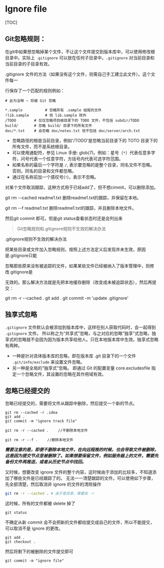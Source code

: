 # Ignore file

[TOC]

## Git忽略规则：

在git中如果想忽略掉某个文件，不让这个文件提交到版本库中，可以使用修改根目录中。实际上 `.gitignore` 可以放在任何子目录中，`.gitignore` 对当前目录和当前目录的子目录有效。

.gitignore 文件的方法（如果没有这个文件，则需自己手工建立此文件）。这个文件每一

行保存了一个匹配的规则例如：
```
# 此为注释 – 将被 Git 忽略

*.sample 　　      # 忽略所有 .sample 结尾的文件
!lib.sample 　　   # 但 lib.sample 除外
/TODO 　　    # 仅仅忽略项目根目录下的 TODO 文件，不包括 subdir/TODO
build/ 　　   # 忽略 build/ 目录下的所有文件
doc/*.txt 　　# 会忽略 doc/notes.txt 但不包括 doc/server/arch.txt
```

- 忽略路径的根是当前目录，例如'/TODO'是忽略当前目录下的 TOTO 目录下的所有文件，而不是系统根目录。
- 可以使用通配符，参见 Linux 手册: glob(7)。例如：星号（`*`）代表任意多字符，问号代表一个任意字符，方括号内代表可选字符范围。
- 如果名称的最后一个字符是 `/`, 表示要忽略的是整个目录，同名文件不忽略。否则，同名的目录和文件都忽略。
- 通过在名称前加一个感叹号(`!`)，表示不忽略。


对某个文件取消跟踪，这种方式用于已经add了，但不想cimmit，可以删除添加。

git rm --cached readme1.txt    删除readme1.txt的跟踪，并保留在本地。

git rm --f readme1.txt    删除readme1.txt的跟踪，并且删除本地文件。



然后git commit 即可。但是git status查看状态时还是会列出来


> Git忽略规则和.gitignore规则不生效的解决办法

.gitignore规则不生效的解决办法

把某些目录或文件加入忽略规则，按照上述方法定义后发现并未生效，原因是.gitignore只能

忽略那些原来没有被追踪的文件，如果某些文件已经被纳入了版本管理中，则修改.gitignore是

无效的。那么解决方法就是先把本地缓存删除（改变成未被追踪状态），然后再提交：

git rm -r --cached .
git add .
git commit -m 'update .gitignore'


## 独享式忽略

`.gitignore` 文件默认会被添加到版本库中，这样在别人获取代码时，会一起得到 `.gitignore` 文件。 所以称之为“共享式”忽略，与之对应的忽略“独享”式忽略，独享式的忽略就不会因为因为版本共享给他人。只在本地版本库中生效。独享式忽略有两种。
- 一种是针对具体版本库的忽略，即在版本库 .git 目录下的一个文件 `.git/info/exclude` 来设置文件忽略。
- 另一种是全局的“独享式”忽略。 即通过 Git 的配置变量 core.excludesfile 指定一个忽略文件，其设置的忽略在其作用域有效。


## 忽略已经提交的

忽略已经提交的，需要将文件从跟踪中删除，然后提交一个新的节点。

```
git rm --cached -r .idea
git add .
git commit -m "ignore track file"
```

```
git rm -r --cached . 　　//不删除本地文件

git rm -r --f . 　　//删除本地文件
```

***需要注意的是，即便不删除本地文件，在向远程推的时候，也会导致文件被删除，这是因为提交节点里被删除了。如果想要保留文件，例如服务器上的文件，需要先备份文件再推送，或者从历史节点中找回。***



又时候，想要改变 ignore 文件的整个内容，这时候由于添加的比较多，不知道添加了哪些文件是已经跟踪了的。 无法一一清楚跟踪的文件。可以使用如下步骤，先全部清楚，然后取消非 ignore 的文件的清除操作

```bash
git rm -r --cached . # 由于是目录，需要加 -r
```
这时候，所有的文件都被 delete 掉了

```
git status
```
不确定从新 commit 会不会把新的文件都给提交成自己的文件，所以不能提交，可以取消不是 ignore 的更改。

```
git add .
git checkout .
```

然后将剩下的被删除的文件提交即可

```
git commit -m "ignore file"
```
